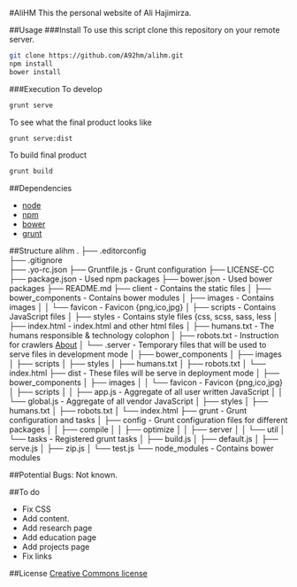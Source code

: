 #AliHM
This the personal website of Ali Hajimirza.

##Usage
###Install
To use this script clone this repository on your remote server.
```bash
git clone https://github.com/A92hm/alihm.git
npm install
bower install
```
###Execution
To develop
```bash
grunt serve
```
To see what the final product looks like
```bash
grunt serve:dist
```
To build final product
```bash
grunt build
```

##Dependencies
* [node](http://nodejs.org)
* [npm](https://www.npmjs.com)
* [bower](https://github.com/bower/bower)
* [grunt](http://gruntjs.com)

##Structure
	alihm
	.
	├── .editorconfig                   
	├── .gitignore                  
	├── .yo-rc.json
	├── Gruntfile.js                - Grunt configuration
	├── LICENSE-CC
	├── package.json                - Used npm packages
	├── bower.json                  - Used bower packages
	├── README.md
	├── client                      - Contains the static files
	│   ├── bower_components        - Contains bower modules
	│   ├── images                  - Contains images
	│   │     └── favicon 		  - Favicon {png,ico,jpg} 
	│   ├── scripts                 - Contains JavaScript files
	│   ├── styles                  - Contains style files {css, scss, sass, less
	│   ├── index.html              - index.html and other html files
	│   ├── humans.txt              - The humans responsible & technology colophon
	│   ├── robots.txt              - Instruction for crawlers [About](www.robotstxt.org/)
	│   └── .server                 - Temporary files that will be used to serve files in development mode
	│       ├── bower_components
	│       ├── images
	│       ├── scripts
	│       ├── styles
	│       ├── humans.txt
	│       ├── robots.txt
	│       └── index.html
	├── dist                        - These files will be serve in deployment mode
	│   ├── bower_components
	│   ├── images
	│   │     └── favicon 		  - Favicon {png,ico,jpg} 
	│   ├── scripts
	│   │   ├── app.js              - Aggregate of all user written JavaScript
	│   │   └── global.js           - Aggregate of all vendor JavaScript
	│   ├── styles
	│   ├── humans.txt
	│   ├── robots.txt
	│   └── index.html
	├── grunt                       - Grunt configuration and tasks
	│   ├── config                  - Grunt configuration files for different packages
	│   │   ├── compile
	│   │   ├── optimize
	│   │   ├── server
	│   │   └── util
	│   └── tasks                   - Registered grunt tasks
	│       ├── build.js
	│       ├── default.js
	│       ├── serve.js
	│       ├── zip.js
	│       └── test.js
	└── node_modules                - Contains bower modules

##Potential Bugs:
Not known. 

##To do
* Fix CSS
* Add content.
* Add research page
* Add education page
* Add projects page
* Fix links

##License
[Creative Commons license](http://creativecommons.org/licenses/by/4.0/)
